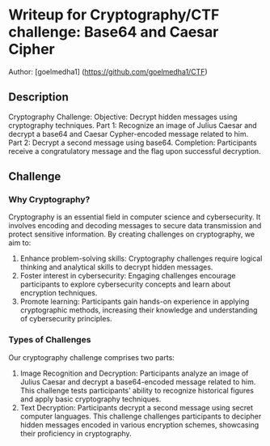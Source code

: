 # Writeup for Cryptography/CTF challenge: Base64 and Caesar Cipher

Author: [goelmedha1] (https://github.com/goelmedha1/CTF)

## Description

Cryptography Challenge:
Objective: Decrypt hidden messages using cryptography techniques.
Part 1: Recognize an image of Julius Caesar and decrypt a base64 and Caesar Cypher-encoded message related to him.
Part 2: Decrypt a second message using base64.
Completion: Participants receive a congratulatory message and the flag upon successful decryption.


## Challenge

<!-- Includes why do you want to create challenge on this subject -->
### Why Cryptography?
Cryptography is an essential field in computer science and cybersecurity. It involves encoding and decoding messages to secure data transmission and protect sensitive information. By creating challenges on cryptography, we aim to:

1. Enhance problem-solving skills: Cryptography challenges require logical thinking and analytical skills to decrypt hidden messages.
2. Foster interest in cybersecurity: Engaging challenges encourage participants to explore cybersecurity concepts and learn about encryption techniques.
3. Promote learning: Participants gain hands-on experience in applying cryptographic methods, increasing their knowledge and understanding of cybersecurity principles.

<!-- Includes what types of challenge you are creating -->
### Types of Challenges
Our cryptography challenge comprises two parts:

1. Image Recognition and Decryption: Participants analyze an image of Julius Caesar and decrypt a base64-encoded message related to him. This challenge tests participants' ability to recognize historical figures and apply basic cryptography techniques.
2. Text Decryption: Participants decrypt a second message using secret computer languages. This challenge challenges participants to decipher hidden messages encoded in various encryption schemes, showcasing their proficiency in cryptography.